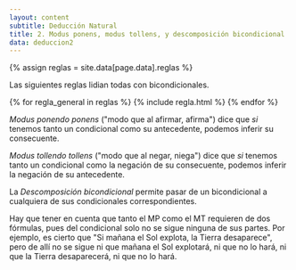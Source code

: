 ```yaml
---
layout: content
subtitle: Deducción Natural
title: 2. Modus ponens, modus tollens, y descomposición bicondicional
data: deduccion2
---
```

{% assign reglas = site.data[page.data].reglas %}

Las siguientes reglas lidian todas con bicondicionales.

<div class="row">
{% for regla_general in reglas %}
{% include regla.html %}
{% endfor %}
</div>

_Modus ponendo ponens_ ("modo que al afirmar, afirma") dice que _si_ tenemos tanto un condicional como su antecedente, podemos inferir su consecuente.

_Modus tollendo tollens_ ("modo que al negar, niega") dice que _si_ tenemos tanto un condicional como la negación de su consecuente, podemos inferir la negación de su antecedente.

La _Descomposición bicondicional_ permite pasar de un bicondicional a cualquiera de sus condicionales correspondientes.

Hay que tener en cuenta que tanto el MP como el MT requieren de dos fórmulas, pues del condicional solo no se sigue ninguna de sus partes. Por ejemplo, es cierto que "Si mañana el Sol explota, la Tierra desaparece", pero de allí no se sigue ni que mañana el Sol explotará, ni que no lo hará, ni que la Tierra desaparecerá, ni que no lo hará.
